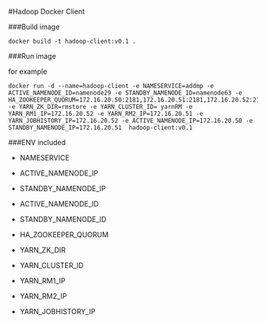 #Hadoop Docker Client

###Build image

```
docker build -t hadoop-client:v0.1 .
```

###Run image

for example

```
docker run -d --name=hadoop-client -e NAMESERVICE=addmp -e ACTIVE_NAMENODE_ID=namenode29 -e STANDBY_NAMENODE_ID=namenode63 -e HA_ZOOKEEPER_QUORUM=172.16.20.50:2181,172.16.20.51:2181,172.16.20.52:2181 -e YARN_ZK_DIR=rmstore -e YARN_CLUSTER_ID= yarnRM -e YARN_RM1_IP=172.16.20.52 -e YARN_RM2_IP=172.16.20.51 -e YARN_JOBHISTORY_IP=172.16.20.52 -e ACTIVE_NAMENODE_IP=172.16.20.50 -e STANDBY_NAMENODE_IP=172.16.20.51  hadoop-client:v0.1
```

###ENV included

- NAMESERVICE

- ACTIVE_NAMENODE_IP

- STANDBY_NAMENODE_IP

- ACTIVE_NAMENODE_ID

- STANDBY_NAMENODE_ID

- HA_ZOOKEEPER_QUORUM

- YARN_ZK_DIR

- YARN_CLUSTER_ID

- YARN_RM1_IP

- YARN_RM2_IP

- YARN_JOBHISTORY_IP

